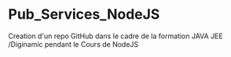 # Pub_Services_NodeJS


Creation d'un repo GitHub dans le cadre de la formation JAVA JEE /Diginamic pendant le Cours de NodeJS
